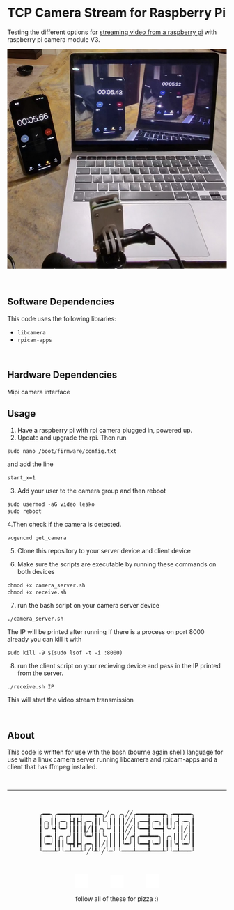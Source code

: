 
# TCP Camera Stream for Raspberry Pi 

Testing the different options for [streaming video from a raspberry pi](https://www.raspberrypi.com/documentation/computers/camera_software.html#tcp) with raspberry pi camera module V3. 

![Latency Analysis](latency.jpg)

&nbsp;

## Software Dependencies

This code uses the following libraries:
- `libcamera`
- `rpicam-apps`

&nbsp;

## Hardware Dependencies

Mipi camera interface

## Usage
1. Have a raspberry pi with rpi camera plugged in, powered up.
2. Update and upgrade the rpi. Then run
```
sudo nano /boot/firmware/config.txt
```
and add the line 
```
start_x=1

```

3. Add your user to the camera group and then reboot
```
sudo usermod -aG video lesko
sudo reboot
```

4.Then check if the camera is detected.
```
vcgencmd get_camera
```

5. Clone this repository to your server device and client device

6. Make sure the scripts are executable by running these commands on both devices
```
chmod +x camera_server.sh
chmod +x receive.sh
```

7. run the bash script on your camera server device
```
./camera_server.sh
```
The IP will be printed after running
If there is a process on port 8000 already you can kill it with 
```
sudo kill -9 $(sudo lsof -t -i :8000)
```

8. run the client script on your recieving device and pass in the IP printed from the server.
```
./receive.sh IP
```

This will start the video stream transmission

&nbsp;

## About

This code is written for use with the bash (bourne again shell) language for use with a linux camera server running libcamera and rpicam-apps and a client that has ffmpeg installed. 

&nbsp;

<hr>

&nbsp;

<div align="center">



╭━━╮╭━━━┳━━┳━━━┳━╮╱╭╮        ╭╮╱╱╭━━━┳━━━┳╮╭━┳━━━╮
┃╭╮┃┃╭━╮┣┫┣┫╭━╮┃┃╰╮┃┃        ┃┃╱╱┃╭━━┫╭━╮┃┃┃╭┫╭━╮┃
┃╰╯╰┫╰━╯┃┃┃┃┃╱┃┃╭╮╰╯┃        ┃┃╱╱┃╰━━┫╰━━┫╰╯╯┃┃╱┃┃
┃╭━╮┃╭╮╭╯┃┃┃╰━╯┃┃╰╮┃┃        ┃┃╱╭┫╭━━┻━━╮┃╭╮┃┃┃╱┃┃
┃╰━╯┃┃┃╰┳┫┣┫╭━╮┃┃╱┃┃┃        ┃╰━╯┃╰━━┫╰━╯┃┃┃╰┫╰━╯┃
╰━━━┻╯╰━┻━━┻╯╱╰┻╯╱╰━╯        ╰━━━┻━━━┻━━━┻╯╰━┻━━━╯
  


&nbsp;


<a href="https://twitter.com/BrianJosephLeko"><img src="https://raw.githubusercontent.com/BrianLesko/BrianLesko/f7be693250033b9d28c2224c9c1042bb6859bfe9/.socials/svg-white/x-logo-white.svg" width="30" alt="X Logo"></a> &nbsp; &nbsp; &nbsp; &nbsp; &nbsp; &nbsp; <a href="https://github.com/BrianLesko"><img src="https://raw.githubusercontent.com/BrianLesko/BrianLesko/f7be693250033b9d28c2224c9c1042bb6859bfe9/.socials/svg-white/github-mark-white.svg" width="30" alt="GitHub"></a> &nbsp; &nbsp; &nbsp; &nbsp; &nbsp; &nbsp; <a href="https://www.linkedin.com/in/brianlesko/"><img src="https://raw.githubusercontent.com/BrianLesko/BrianLesko/f7be693250033b9d28c2224c9c1042bb6859bfe9/.socials/svg-white/linkedin-icon-white.svg" width="30" alt="LinkedIn"></a>

follow all of these for pizza :)

</div>


&nbsp;


